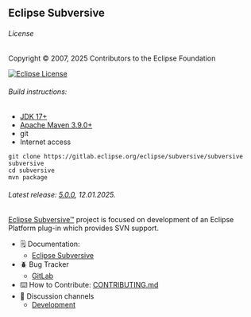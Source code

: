 ## Eclipse Subversive

###### License 
Copyright © 2007, 2025 Contributors to the Eclipse Foundation

[![Eclipse License](https://img.shields.io/badge/License-EPL--2.0-thistle.svg)](https://gitlab.eclipse.org/eclipse/subversive/subversive/-/blob/main/LICENSE) 

###### Build instructions:

* [JDK 17+](https://adoptium.net/)
* [Apache Maven 3.9.0+](https://maven.apache.org/)
* git
* Internet access

```
git clone https://gitlab.eclipse.org/eclipse/subversive/subversive subversive
cd subversive
mvn package
```

###### Latest release: [5.0.0](https://projects.eclipse.org/projects/technology.subversive/releases/5.0.0), 12.01.2025.

[Eclipse Subversive™](https://projects.eclipse.org/projects/technology.subversive) project is focused on development of an Eclipse Platform plug-in which provides SVN support.

* 🗒️ Documentation:
     * [Eclipse Subversive](https://eclipse.dev/subversive/)
* 🪲 Bug Tracker
     * [GitLab](https://gitlab.eclipse.org/eclipse/subversive/subversive/-/issues/)
* ⌨️ How to Contribute: [CONTRIBUTING.md](./CONTRIBUTING.md)
* 💬 Discussion channels
     * [Development](https://dev.eclipse.org/mailman/listinfo/subversive-dev)
